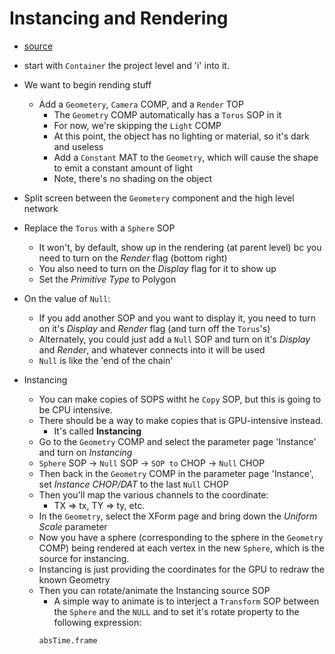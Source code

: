 Instancing and Rendering 
===========================
- [source](https://www.derivative.ca/Events/2015/WorkshopsWestVideos/)

- start with `Container` the project level and 'i' into it.
- We want to begin rending stuff
    - Add a `Geometery`, `Camera` COMP, and a `Render` TOP
        - The `Geometry` COMP automatically has a `Torus` SOP in it
        - For now, we're skipping the `Light` COMP
        - At this point, the object has no lighting or material, so it's dark and useless
        - Add a `Constant` MAT to the `Geometry`, which will cause the shape to emit a constant amount of light
        - Note, there's no shading on the object
- Split screen between the `Geometery` component and the high level network
- Replace the `Torus` with a `Sphere` SOP
    - It won't, by default, show up in the rendering (at parent level) bc you need to turn on the *Render* flag (bottom right)
    - You also need to turn on the *Display* flag for it to show up
    - Set the *Primitive Type* to Polygon
- On the value of `Null`:
    - If you add another SOP and you want to display it, you need to turn on it's *Display* and *Render* flag (and turn off the `Torus`'s)
    - Alternately, you could just add a `Null` SOP and turn on it's *Display* and *Render*, and whatever connects into it will be used
    - `Null` is like the 'end of the chain'
- Instancing
    - You can make copies of SOPS witht he `Copy` SOP, but this is going to be CPU intensive.
    - There should be a way to make copies that is GPU-intensive instead.
        - It's called **Instancing**
    - Go to the `Geometry` COMP and select the parameter page 'Instance' and turn on *Instancing*
    - `Sphere` SOP -> `Null` SOP -> `SOP to` CHOP -> `Null` CHOP
    - Then back in the  `Geometry` COMP in the parameter page 'Instance', set *Instance CHOP/DAT* to the last `Null` CHOP
    - Then you'll map the various channels to the coordinate:
        - TX => tx, TY => ty, etc.
    - In the `Geometry`, select the XForm page and bring down the *Uniform Scale* parameter
    - Now you have a sphere (corresponding to the sphere in the `Geometry` COMP) being rendered at each vertex in the new `Sphere`, which is the source for instancing.
    - Instancing is just providing the coordinates for the GPU to redraw the known Geometry
    - Then you can rotate/animate the Instancing source SOP
        - A simple way to animate is to interject a `Transform` SOP between the `Sphere` and the `NULL` and to set it's rotate property to the following expression:
        ```(python)
        absTime.frame
        ```





